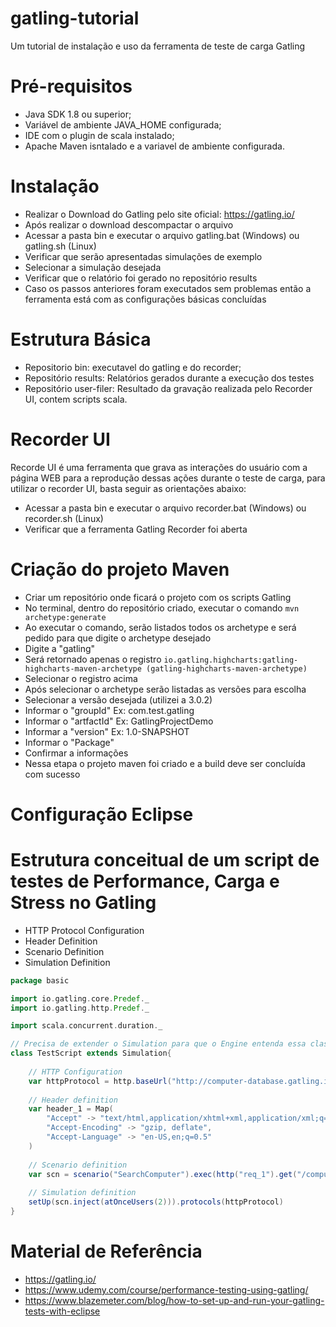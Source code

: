 # gatling-tutorial
Um tutorial de instalação e uso da ferramenta de teste de carga Gatling

# Pré-requisitos

* Java SDK 1.8 ou superior;
* Variável de ambiente JAVA_HOME configurada;
* IDE com o plugin de scala instalado;
* Apache Maven isntalado e a variavel de ambiente configurada.

# Instalação

* Realizar o Download do Gatling pelo site oficial: https://gatling.io/
* Após realizar o download descompactar o arquivo
* Acessar a pasta bin e executar o arquivo gatling.bat (Windows) ou gatling.sh (Linux)
* Verificar que serão apresentadas simulações de exemplo
* Selecionar a simulação desejada
* Verificar que o relatório foi gerado no repositório results
* Caso os passos anteriores foram executados sem problemas então a ferramenta está com as configurações básicas concluídas

# Estrutura Básica

* Repositorio bin: executavel do gatling e do recorder;
* Repositório results: Relatórios gerados durante a execução dos testes
* Repositório user-filer: Resultado da gravação realizada pelo Recorder UI, contem scripts scala.

# Recorder UI

Recorde UI é uma ferramenta que grava as interações do usuário com a página WEB para a reprodução dessas ações durante o teste de carga, para utilizar o recorder UI, basta seguir as orientações abaixo:

* Acessar a pasta bin e executar o arquivo recorder.bat (Windows) ou recorder.sh (Linux)
* Verificar que a ferramenta Gatling Recorder foi aberta

# Criação do projeto Maven 

* Criar um repositório onde ficará o projeto com os scripts Gatling
* No terminal, dentro do repositório criado, executar o comando
  `mvn archetype:generate`
* Ao executar o comando, serão listados todos os archetype e será pedido para que digite o archetype desejado
* Digite a "gatling"
* Será retornado apenas o registro
  `io.gatling.highcharts:gatling-highcharts-maven-archetype (gatling-highcharts-maven-archetype)`
* Selecionar o registro acima
* Após selecionar o archetype serão listadas as versões para escolha
* Selecionar a versão desejada (utilizei a 3.0.2)
* Informar o "groupId"
  Ex: com.test.gatling
* Informar o "artfactId"
  Ex: GatlingProjectDemo
* Informar a "version"
  Ex: 1.0-SNAPSHOT
* Informar o "Package"
* Confirmar a informações
* Nessa etapa o projeto maven foi criado e a build deve ser concluída com sucesso

# Configuração Eclipse

# Estrutura conceitual de um script de testes de Performance, Carga e Stress no Gatling

* HTTP Protocol Configuration
* Header Definition
* Scenario Definition
* Simulation Definition 

```scala
package basic

import io.gatling.core.Predef._
import io.gatling.http.Predef._

import scala.concurrent.duration._

// Precisa de extender o Simulation para que o Engine entenda essa classe como uma simulação
class TestScript extends Simulation{
  
    // HTTP Configuration
    var httpProtocol = http.baseUrl("http://computer-database.gatling.io").header("User-Agent", "Mozilla/5.0 (X11; Ubuntu; Linux x86_64; rv:80.0) Gecko/20100101 Firefox/80.0")
    
    // Header definition
    var header_1 = Map(
        "Accept" -> "text/html,application/xhtml+xml,application/xml;q=0.9,image/webp,*/*;q=0.8",
        "Accept-Encoding" -> "gzip, deflate",
        "Accept-Language" -> "en-US,en;q=0.5"
    )
  
    // Scenario definition
    var scn = scenario("SearchComputer").exec(http("req_1").get("/computers").headers(header_1)).pause(10)
    
    // Simulation definition
    setUp(scn.inject(atOnceUsers(2))).protocols(httpProtocol)
}

```

# Material de Referência

* https://gatling.io/
* https://www.udemy.com/course/performance-testing-using-gatling/
* https://www.blazemeter.com/blog/how-to-set-up-and-run-your-gatling-tests-with-eclipse

 

